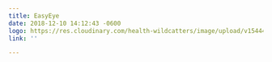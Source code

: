 ```yaml
---
title: EasyEye
date: 2018-12-10 14:12:43 -0600
logo: https://res.cloudinary.com/health-wildcatters/image/upload/v1544472773/EasyEye.jpg
link: ''

---
```

